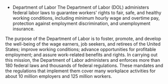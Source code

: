*  Department of Labor
The Department of Labor (DOL) administers federal labor laws to guarantee workers' rights to fair, safe, and healthy working conditions, including minimum hourly wage and overtime pay, protection against employment discrimination, and unemployment insurance.

The purpose of the Department of Labor is to foster, promote, and develop the well-being of the wage earners, job seekers, and retirees of the United States; improve working conditions; advance opportunities for profitable employment; and assure work-related benefits and rights. In carrying out this mission, the Department of Labor administers and enforces more than 180 federal laws and thousands of federal regulations. These mandates and the regulations that implement them cover many workplace activities for about 10 million employers and 125 million workers.
